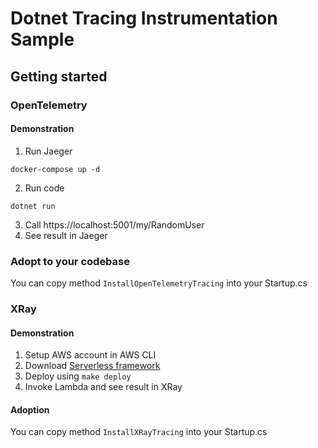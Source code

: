 # Dotnet Tracing Instrumentation Sample

## Getting started

### OpenTelemetry

#### Demonstration

1. Run Jaeger
```
docker-compose up -d
```
2. Run code
```
dotnet run
```
3. Call https://localhost:5001/my/RandomUser
4. See result in Jaeger

### Adopt to your codebase

You can copy method `InstallOpenTelemetryTracing` into your Startup.cs

### XRay

#### Demonstration

1. Setup AWS account in AWS CLI
2. Download [Serverless framework](https://www.serverless.com/)
3. Deploy using `make deploy`
4. Invoke Lambda and see result in XRay

#### Adoption

You can copy method `InstallXRayTracing` into your Startup.cs
